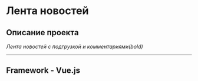 # Лента новостей
## Описание проекта
*Лента новостей с подгрузкой и комментариями(bold)*
____
## Framework - Vue.js
